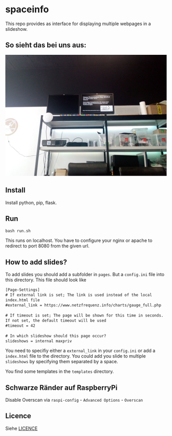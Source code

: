 # spaceinfo

This repo provides as interface for displaying multiple webpages in a slideshow.

## So sieht das bei uns aus:
![Bildschirme im Space](spaceinfo.jpg)

## Install
Install python, pip, flask.

## Run
```
bash run.sh
```
This runs on localhost. You have to configure your nginx or apache to redirect to port 8080 from the given url.

## How to add slides?
To add slides you should add a subfolder in `pages`. But a `config.ini` file into this directory. This file should look like
```
[Page-Settings]
# If external link is set; The link is used instead of the local index.html file
#external_link = https://www.netzfrequenz.info/charts/gauge_full.php

# If timeout is set; The page will be shown for this time in seconds. If not set, the default timeout will be used
#timeout = 42

# In which slideshow should this page occur?
slideshows = internal maxpriv
```
You need to specifiy either a `external_link` in your `config.ini` or add a `index.html` file to the directory. You could add you slide to multiple `slideshows` by specifying them separated by a space.

You find some templates in the `templates` directory.

## Schwarze Ränder auf RaspberryPi
Disable Overscan via `raspi-config` - `Advanced Options` - `Overscan`

## Licence
Siehe [LICENCE](LICENCE.md)
